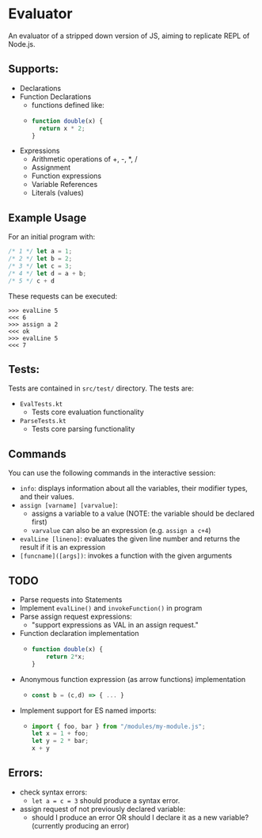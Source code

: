 # Evaluator
An evaluator of a stripped down version of JS, aiming to replicate REPL of Node.js.

## Supports:
- Declarations
- Function Declarations
  - functions defined like:
  - ```js
    function double(x) {
      return x * 2;
    }
    ```
- Expressions
  - Arithmetic operations of +, -, *, /
  - Assignment
  - Function expressions
  - Variable References
  - Literals (values)



## Example Usage
For an initial program with:
```js
/* 1 */ let a = 1;
/* 2 */ let b = 2;
/* 3 */ let c = 3;
/* 4 */ let d = a + b;
/* 5 */ c + d
```
These requests can be executed:
```
>>> evalLine 5
<<< 6
>>> assign a 2
<<< ok
>>> evalLine 5
<<< 7
```
 
## Tests:
Tests are contained in `src/test/` directory. The tests are:
- `EvalTests.kt` 
  - Tests core evaluation functionality
- `ParseTests.kt`
  - Tests core parsing functionality

## Commands
You can use the following commands in the interactive session:
- `info`: displays information about all the variables, their modifier types, and their values.
- `assign [varname] [varvalue]`:
  - assigns a variable to a value (NOTE: the variable should be declared first)
  - `varvalue` can also be an expression (e.g. `assign a c+4`)
- `evalLine [lineno]`: evaluates the given line number and returns the result if it is an expression
- `[funcname]([args])`: invokes a function with the given arguments

## TODO
- Parse requests into Statements
- Implement `evalLine()` and `invokeFunction()` in program
- Parse assign request expressions:
  - "support expressions as VAL in an assign request."
- Function declaration implementation
  - ```js
    function double(x) {
        return 2*x;
    }
    ```
- Anonymous function expression (as arrow functions) implementation
  - ```js
    const b = (c,d) => { ... }
    ```
- Implement support for ES named imports:
  - ```js
    import { foo, bar } from "/modules/my-module.js";
    let x = 1 + foo;
    let y = 2 * bar;
    x + y
    ```

## Errors:
- check syntax errors:
  - `let a = c = 3` should produce a syntax error.
- assign request of not previously declared variable:
  - should I produce an error OR should I declare it as a new variable? (currently producing an error)
